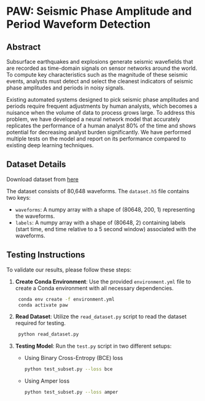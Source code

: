 # PAW: Seismic Phase Amplitude and Period Waveform Detection

## Abstract

Subsurface earthquakes and explosions generate seismic wavefields that are recorded as time-domain signals on sensor networks around the world. To compute key characteristics such as the magnitude of these seismic events, analysts must detect and select the cleanest indicators of seismic phase amplitudes and periods in noisy signals. 

Existing automated systems designed to pick seismic phase amplitudes and periods require frequent adjustments by human analysts, which becomes a nuisance when the volume of data to process grows large. To address this problem, we have developed a neural network model that accurately replicates the performance of a human analyst 80% of the time and shows potential for decreasing analyst burden significantly. We have performed multiple tests on the model and report on its performance compared to existing deep learning techniques. 

## Dataset Details

Download dataset from [here](https://huggingface.co/datasets/suroRitch/PAW/tree/main)

The dataset consists of 80,648 waveforms. The `dataset.h5` file contains two keys:
- `waveforms`: A numpy array with a shape of (80648, 200, 1) representing the waveforms.
- `labels`: A numpy array with a shape of (80648, 2) containing labels (start time, end time relative to a 5 second window) associated with the waveforms.

## Testing Instructions

To validate our results, please follow these steps:

1. **Create Conda Environment**: 
  Use the provided `environment.yml` file to create a Conda environment with all necessary dependencies.
   ```bash
    conda env create -f environment.yml
    conda activate paw
   ```

1. **Read Dataset**:
   Utilize the `read_dataset.py` script to read the dataset required for testing.
   ```bash
    python read_dataset.py
   ```

2. **Testing Model**:
   Run the `test.py` script in two different setups:
   - Using Binary Cross-Entropy (BCE) loss
        ```bash
        python test_subset.py --loss bce
        ```
   - Using Amper loss
        ```bash
        python test_subset.py --loss amper
        ```